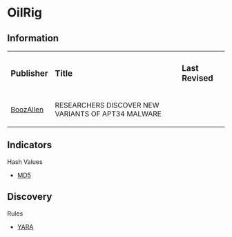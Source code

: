 # OilRig

## Information
<table>
  <tr>
    <td>
      <h3>Publisher</h3>
    </td>
    <td>
      <h3>Title</h3>
    </td>
    <td>
      <h3>Last Revised</h3>
    </td>
  </tr>
  <tr>
    <td>
      <a href="https://www.boozallen.com/s/insight/blog/dark-labs-discovers-apt34-malware-variants.html">BoozAllen</a>
    </td>
    <td>
      <p>RESEARCHERS DISCOVER NEW VARIANTS OF APT34 MALWARE</p>
    </td>
    <td>
      <p></p>
    </td>
  </tr>
</table>

## Indicators
Hash Values
- <a href="https://github.com/PudgyDragon/IOCs/blob/main/All/OilRig/samples.md5">MD5</a>


## Discovery
Rules
- <a href="">YARA</a>
